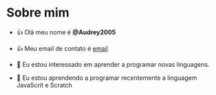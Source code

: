 # Sobre mim

- 👍 Olá meu nome é **@Audrey2005**

- 👍 Meu email de contato é [email](audrey.alves@escola.pr.gov.br)

- 🌱 Eu estou interessado em aprender a programar novas linguagens.

- 💞️ Eu estou aprendendo a programar recentemente a linguagem JavaScrit e Scratch
